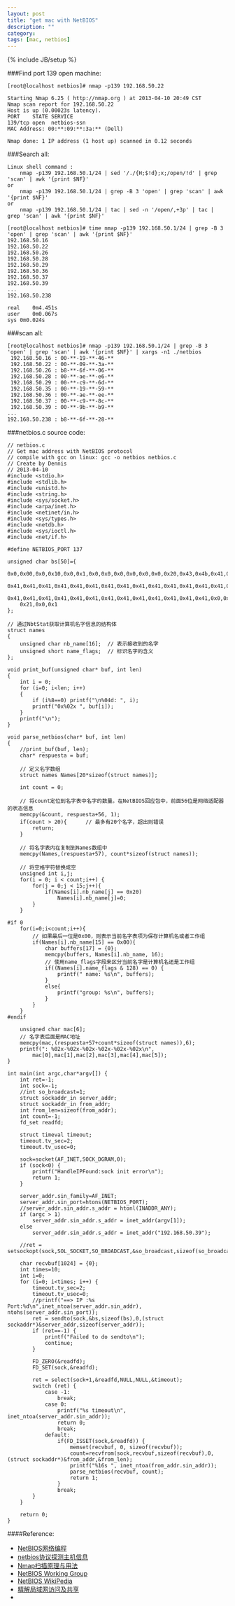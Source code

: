 ```yaml
---
layout: post
title: "get mac with NetBIOS"
description: ""
category: 
tags: [mac, netbios]
---
```

{% include JB/setup %}

###Find port 139 open machine:  

	[root@localhost netbios]# nmap -p139 192.168.50.22

	Starting Nmap 6.25 ( http://nmap.org ) at 2013-04-10 20:49 CST
	Nmap scan report for 192.168.50.22
	Host is up (0.00023s latency).
	PORT    STATE SERVICE
	139/tcp open  netbios-ssn
	MAC Address: 00:**:09:**:3a:** (Dell)

	Nmap done: 1 IP address (1 host up) scanned in 0.12 seconds

###Search all:  

	Linux shell command : 
		nmap -p139 192.168.50.1/24 | sed '/./{H;$!d};x;/open/!d' | grep 'scan' | awk '{print $NF}'
	or
		nmap -p139 192.168.50.1/24 | grep -B 3 'open' | grep 'scan' | awk '{print $NF}'
	or 
		nmap -p139 192.168.50.1/24 | tac | sed -n '/open/,+3p' | tac | grep 'scan' | awk '{print $NF}'	

	[root@localhost netbios]# time nmap -p139 192.168.50.1/24 | grep -B 3 'open' | grep 'scan' | awk '{print $NF}'
	192.168.50.16
	192.168.50.22
	192.168.50.26
	192.168.50.28
	192.168.50.29
	192.168.50.36
	192.168.50.37
	192.168.50.39
	...
	192.168.50.238

	real	0m4.451s
	user	0m0.067s
	sys	0m0.024s


###scan all:  

	[root@localhost netbios]# nmap -p139 192.168.50.1/24 | grep -B 3 'open' | grep 'scan' | awk '{print $NF}' | xargs -n1 ./netbios
     192.168.50.16 : 00-**-19-**-46-**
     192.168.50.22 : 00-**-09-**-3a-**
     192.168.50.26 : b8-**-6f-**-06-**
     192.168.50.28 : 00-**-ae-**-e6-**
     192.168.50.29 : 00-**-c9-**-6d-**
     192.168.50.35 : 00-**-19-**-59-**
     192.168.50.36 : 00-**-ae-**-ee-**
     192.168.50.37 : 00-**-c9-**-8c-**
     192.168.50.39 : 00-**-9b-**-b9-**
	...
	192.168.50.238 : b8-**-6f-**-28-**


###netbios.c source code:  

	// netbios.c
	// Get mac address with NetBIOS protocol
	// compile with gcc on linux: gcc -o netbios netbios.c
	// Create by Dennis
	// 2013-04-10
	#include <stdio.h>
	#include <stdlib.h>
	#include <unistd.h>
	#include <string.h>
	#include <sys/socket.h>
	#include <arpa/inet.h>
	#include <netinet/in.h>
	#include <sys/types.h>
	#include <netdb.h>
	#include <sys/ioctl.h>
	#include <net/if.h>

	#define NETBIOS_PORT 137

	unsigned char bs[50]={ 
		0x0,0x00,0x0,0x10,0x0,0x1,0x0,0x0,0x0,0x0,0x0,0x0,0x20,0x43,0x4b,0x41,0x41, 
		0x41,0x41,0x41,0x41,0x41,0x41,0x41,0x41,0x41,0x41,0x41,0x41,0x41,0x41,0x41, 
		0x41,0x41,0x41,0x41,0x41,0x41,0x41,0x41,0x41,0x41,0x41,0x41,0x41,0x0,0x0, 
		0x21,0x0,0x1
	};

	// 通过NbtStat获取计算机名字信息的结构体  
	struct names  
	{  
		unsigned char nb_name[16];  // 表示接收到的名字  
		unsigned short name_flags;  // 标识名字的含义  
	}; 

	void print_buf(unsigned char* buf, int len)
	{
		int i = 0;
		for (i=0; i<len; i++)
		{
			if (i%8==0) printf("\n%04d: ", i);
			printf("0x%02x ", buf[i]);
		}
		printf("\n");
	}

	void parse_netbios(char* buf, int len)
	{
		//print_buf(buf, len);
		char* respuesta = buf;

		// 定义名字数组  
		struct names Names[20*sizeof(struct names)]; 

		int count = 0;

		// 将count定位到名字表中名字的数量。在NetBIOS回应包中，前面56位是网络适配器的状态信息  
		memcpy(&count, respuesta+56, 1);  
		if(count > 20){      // 最多有20个名字，超出则错误  
			return;  
		}  

		// 将名字表内在复制到Names数组中  
		memcpy(Names,(respuesta+57), count*sizeof(struct names));  

		// 将空格字符替换成空  
		unsigned int i,j;
		for(i = 0; i < count;i++) {  
			for(j = 0;j < 15;j++){  
				if(Names[i].nb_name[j] == 0x20)  
					Names[i].nb_name[j]=0;  
			}  
		}

	#if 0
		for(i=0;i<count;i++){  
			// 如果最后一位是0x00，则表示当前名字表项为保存计算机名或者工作组  
			if(Names[i].nb_name[15] == 0x00){  
				char buffers[17] = {0};  
				memcpy(buffers, Names[i].nb_name, 16);  
				// 使用name_flags字段来区分当前名字是计算机名还是工作组  
				if((Names[i].name_flags & 128) == 0) {  
					printf(" name: %s\n", buffers);
				}  
				else{  
					printf("group: %s\n", buffers);
				}  
			}  
		}  
	#endif

		unsigned char mac[6];
		// 名字表后面是MAC地址  
		memcpy(mac,(respuesta+57+count*sizeof(struct names)),6);  
		printf(": %02x-%02x-%02x-%02x-%02x-%02x\n", 
			mac[0],mac[1],mac[2],mac[3],mac[4],mac[5]);
	}

	int main(int argc,char*argv[]) {
		int ret=-1;
		int sock=-1;
		//int so_broadcast=1;
		struct sockaddr_in server_addr;
		struct sockaddr_in from_addr;
		int from_len=sizeof(from_addr);
		int count=-1;
		fd_set readfd;

		struct timeval timeout;
		timeout.tv_sec=2;
		timeout.tv_usec=0;

		sock=socket(AF_INET,SOCK_DGRAM,0);
		if (sock<0) {
			printf("HandleIPFound:sock init error\n");
			return 1;
		}

		server_addr.sin_family=AF_INET;
		server_addr.sin_port=htons(NETBIOS_PORT);
		//server_addr.sin_addr.s_addr = htonl(INADDR_ANY);
		if (argc > 1)
			server_addr.sin_addr.s_addr = inet_addr(argv[1]);
		else
			server_addr.sin_addr.s_addr = inet_addr("192.168.50.39");

		//ret = setsockopt(sock,SOL_SOCKET,SO_BROADCAST,&so_broadcast,sizeof(so_broadcast));

		char recvbuf[1024] = {0};
		int times=10;
		int i=0;
		for (i=0; i<times; i++) {
			timeout.tv_sec=2;
			timeout.tv_usec=0;
			//printf("==> IP :%s Port:%d\n",inet_ntoa(server_addr.sin_addr), ntohs(server_addr.sin_port));
			ret = sendto(sock,&bs,sizeof(bs),0,(struct sockaddr*)&server_addr,sizeof(server_addr));
			if (ret==-1) {
				printf("Failed to do sendto\n");
				continue;
			}

			FD_ZERO(&readfd);
			FD_SET(sock,&readfd);

			ret = select(sock+1,&readfd,NULL,NULL,&timeout);
			switch (ret) {
				case -1:
					break;
				case 0:
					printf("%s timeout\n", inet_ntoa(server_addr.sin_addr));
					return 0;
					break;
				default:
					if(FD_ISSET(sock,&readfd)) {
						memset(recvbuf, 0, sizeof(recvbuf));
						count=recvfrom(sock,recvbuf,sizeof(recvbuf),0,(struct sockaddr*)&from_addr,&from_len);
						printf("%16s ", inet_ntoa(from_addr.sin_addr));
						parse_netbios(recvbuf, count);
						return 1;  
					}
					break;
			}
		}

		return 0;
	}


####Reference:  
* [NetBIOS网络编程](http://blog.csdn.net/neicole/article/details/7587414)
* [netbios协议探测主机信息](http://www.2cto.com/kf/201209/155950.html)
* [Nmap扫描原理与用法](http://blog.csdn.net/aspirationflow/article/details/7694274)
* [NetBIOS Working Group](http://tools.ietf.org/html/rfc1002)
* [NetBIOS WikiPedia](http://en.wikipedia.org/wiki/NetBIOS)
* [精解局域网访问及共享](http://tech.ddvip.com/2009-06/1244885786123662_2.html)
* []()
